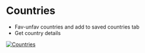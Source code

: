 # Countries

- Fav-unfav countries and add to saved countries tab
- Get country details 


[![Countries](https://img.youtube.com/vi/7zsDlULLXqw/0.jpg)](https://www.youtube.com/watch?v=7zsDlULLXqw)


